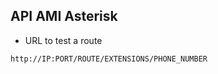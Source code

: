 ## API AMI Asterisk

* URL to test a route
<pre><code>http://IP:PORT/ROUTE/EXTENSIONS/PHONE_NUMBER</code></pre>
